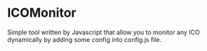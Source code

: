 # ICOMonitor
Simple tool written by Javascript that allow you to monitor any ICO dynamically by adding some config into config.js file.
